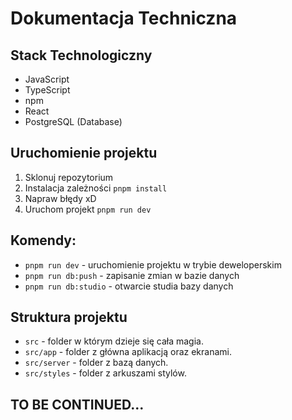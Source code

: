 # Dokumentacja Techniczna

## Stack Technologiczny
- JavaScript
- TypeScript
- npm
- React
- PostgreSQL (Database)

## Uruchomienie projektu
1. Sklonuj repozytorium
2. Instalacja zależności `pnpm install`
3. Napraw błędy xD
4. Uruchom projekt `pnpm run dev`

## Komendy:
- `pnpm run dev` - uruchomienie projektu w trybie deweloperskim
- `pnpm run db:push` - zapisanie zmian w bazie danych
- `pnpm run db:studio` - otwarcie studia bazy danych

## Struktura projektu
- `src` - folder w którym dzieje się cała magia.
- `src/app` - folder z główna aplikacją oraz ekranami.
- `src/server` - folder z bazą danych.
- `src/styles` - folder z arkuszami stylów.

## TO BE CONTINUED...